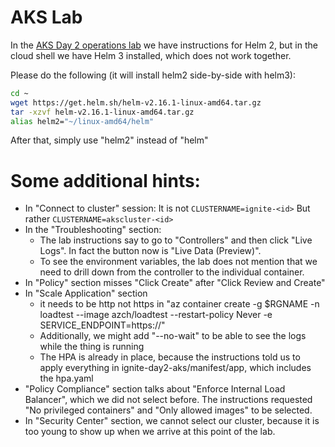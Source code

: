 # AKS Lab

In the [AKS Day 2 operations lab](https://github.com/Azure/ignite-day2-aks) we have instructions for Helm 2, but in the cloud shell we have Helm 3 installed, which does not work together.

Please do the following (it will install helm2 side-by-side with helm3):

```sh
cd ~
wget https://get.helm.sh/helm-v2.16.1-linux-amd64.tar.gz
tar -xzvf helm-v2.16.1-linux-amd64.tar.gz
alias helm2="~/linux-amd64/helm"
```

After that, simply use "helm2" instead of "helm"

# Some additional hints:

*	In "Connect to cluster" session: It is not `CLUSTERNAME=ignite-<id>` 
But rather `CLUSTERNAME=akscluster-<id>`
*	In the "Troubleshooting" section:
    * The lab instructions say to go to "Controllers" and then click "Live Logs". In fact the button now is "Live Data (Preview)".
    * To see the environment variables, the lab does not mention that we need to drill down from the controller to the individual container.
*	In "Policy" section misses "Click Create" after "Click Review and Create"
*	In "Scale Application" section
    *	it needs to be http not https in "az container create -g $RGNAME -n loadtest --image azch/loadtest --restart-policy Never -e SERVICE_ENDPOINT=https://<hostname order capture service>"
    *	Additionally, we might add "--no-wait" to be able to see the logs while the thing is running
    *	The HPA is already in place, because the instructions told us to apply everything in ignite-day2-aks/manifest/app, which includes the hpa.yaml
*	"Policy Compliance" section talks about "Enforce Internal Load Balancer", which we did not select before. The instructions requested "No privileged containers" and "Only allowed images"  to be selected.
*	In "Security Center" section, we cannot select our cluster, because it is too young to show up when we arrive at this point of the lab.
